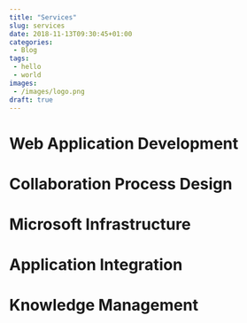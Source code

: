 ```yaml
---
title: "Services"
slug: services
date: 2018-11-13T09:30:45+01:00
categories:
 - Blog
tags:
 - hello
 - world
images:
 - /images/logo.png
draft: true
---
```


# 

# Web Application Development



# Collaboration Process Design


# Microsoft Infrastructure



# Application Integration



# Knowledge Management

